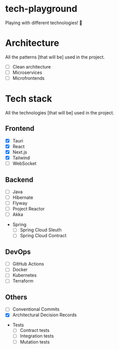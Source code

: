 # tech-playground

Playing with different technologies! :rocket:

# Architecture

All the patterns [that will be] used in the project.

- [ ] Clean architecture
- [ ] Microservices
- [ ] Microfrontends

# Tech stack

All the technologies [that will be] used in the project.

## Frontend

- [x] Tauri
- [x] React
- [x] Next.js
- [x] Tailwind
- [ ] WebSocket

## Backend

- [ ] Java
- [ ] Hibernate
- [ ] Flyway
- [ ] Project Reactor
- [ ] Akka
- Spring
  - [ ] Spring Cloud Sleuth
  - [ ] Spring Cloud Contract

## DevOps

- [ ] GitHub Actions
- [ ] Docker
- [ ] Kubernetes
- [ ] Terraform

## Others

- [ ] Conventional Commits
- [x] Architectural Decision Records
- Tests
  - [ ] Contract tests
  - [ ] Integration tests
  - [ ] Mutation tests
